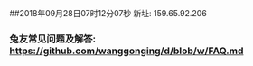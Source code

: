 ##2018年09月28日07时12分07秒 新址: 159.65.92.206
### 兔友常见问题及解答: https://github.com/wanggonging/d/blob/w/FAQ.md
